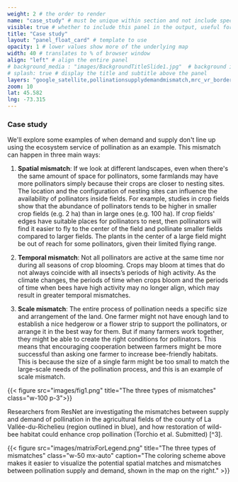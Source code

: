 ```yaml
---
weight: 2 # the order to render
name: "case_study" # must be unique within section and not include special characters
visible: true # whether to include this panel in the output, useful for testing
title: "Case study"
layout: "panel_float_card" # template to use
opacity: 1 # lower values show more of the underlying map
width: 40 # translates to % of browser window
align: "left" # align the entire panel
# background_media : "images/BackgroundTitleSlide1.jpg"  # background image rendered behind the panel, covering map
# splash: true # display the title and subtitle above the panel
layers: "google_satellite,pollinationsupplydemandmismatch,mrc_vr_border" # basemap and overlaying layers
zoom: 10
lat: 45.582
lng: -73.315
---
```

### Case study
We'll explore some examples of when demand and supply don't line up using the ecosystem service of pollination as an example. This mismatch 
can happen in three main ways:

1) **Spatial mismatch**: If we look at different landscapes, even when there's the same amount of space for pollinators, some farmlands may have 
more pollinators simply because their crops are closer to nesting sites. The location and the configuration of nesting sites can influence the 
availability of pollinators inside fields. For example, studies in crop fields show that the abundance of pollinators tends to be higher in 
smaller crop fields (e.g. 2 ha) than in large ones (e.g. 100 ha). If crop fields' edges have suitable places for pollinators to nest, then 
pollinators will find it easier to fly to the center of the field and pollinate smaller fields compared to larger fields. The plants in the 
center of a large field might be out of reach for some pollinators, given their limited flying range.

2) **Temporal mismatch**: Not all pollinators are active at the same time nor during all seasons of crop blooming. Crops may bloom at times that 
do not always coincide with all insects’s periods of high activity. As the climate changes, the periods of time when crops bloom and the periods 
of time when bees have high activity may no longer align, which may result in greater temporal mismatches.

3) **Scale mismatch**: The entire process of pollination needs a specific size and arrangement of the land. One farmer might not have enough land to 
establish a nice hedgerow or a flower strip to support the pollinators, or arrange it in the best way for them. But if many farmers work together, 
they might be able to create the right conditions for pollinators. This means that encouraging cooperation between farmers might be more successful 
than asking one farmer to increase bee-friendly habitats. This is because the size of a single farm might be too small to match the large-scale needs 
of the pollination process, and this is an example of scale mismatch.

{{< figure src="images/fig1.png" title="The three types of mismatches" class="w-100 p-3">}}
<!--- Make image larger, possibly lightbox --->

Researchers from ResNet are investigating the mismatches between supply and demand of pollination in the agricultural fields of the county of La Vallée-du-Richelieu (region outlined in blue), and how restoration of wild-bee habitat could enhance crop pollination (Torchio et al. Submitted) [^3].

<!--- Torchio, G. M.; Cimon-Morin, J.; Mendes, P.; Goyette, J-O.; Schwantes, A.M.; Arias-Patino, M.; Bennett, E.M.; Destrempes, C.; Pellerin, S.  and Poulin, M. From Marginal Croplands to Natural Habitats: A Framework for Assessing the Restoration Potential to Enhance Wild-Bee Pollination in Agricultural Landscapes. Submitted for publication. --->

{{< figure src="images/matrixForLegend.png" title="The three types of mismatches" class="w-50 mx-auto" caption="The coloring scheme above makes it easier to visualize the potential spatial matches and mismatches between pollination supply and demand, shown in the map on the right." >}}

